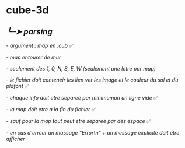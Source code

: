 # cube-3d

## *╰┈➤ parsing*

  *- argument : map en .cub* ✅
  
  *- map entourer de mur*
  
  *- seulement des 1, 0, N, S, E, W (seulement une letre par map)*
  
  *- le fichier doit conteneir les lien ver les image et le couleur du sol et du plafont* ✅
  
  *- chaque info doit etre separee par minimumun un ligne vide* ✅
  
  *- la map doit etre a la fin du fichier* ✅
  
  *- sauf pour la map tout peut etre separee par des espace* ✅
  
  *- en cas d'erreur un massage "Error\n" + un message explicite doit etre afficher*

